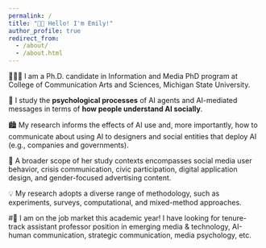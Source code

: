 ```yaml
---
permalink: /
title: "👋🏼 Hello! I'm Emily!"
author_profile: true
redirect_from: 
  - /about/
  - /about.html
---
```

 👩🏻‍💻 I am a Ph.D. candidate in Information and Media PhD program at College of Communication Arts and Sciences, Michigan State University. 
 
 🤖 I study the **psychological processes** of AI agents and AI-mediated messages in terms of **how people understand AI socially**. 
 
 🏙️ My research informs the effects of AI use and, more importantly, how to communicate about using AI to designers and social entities that deploy AI (e.g., companies and governments). 
 
 📱 A broader scope of her study contexts encompasses social media user behavior, crisis communication, civic participation, digital application design, and gender-focused advertising content. 
 
 💡 My research adopts a diverse range of methodology, such as experiments, surveys, computational, and mixed-method approaches. 

#💼 I am on the job market this academic year!
I have looking for tenure-track assistant professor position in emerging media & technology, AI-human communication, strategic communication, media psychology, etc. 